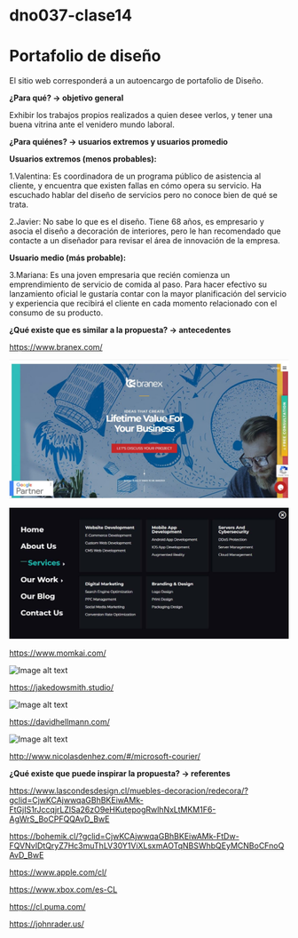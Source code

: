 # dno037-clase14
# Portafolio de diseño 
El sitio web corresponderá a un autoencargo de portafolio de Diseño. 

**¿Para qué? → objetivo general**

 Exhibir los trabajos propios realizados a quien desee verlos, y tener una buena vitrina ante el venidero mundo laboral.

**¿Para quiénes? → usuarios extremos y usuarios promedio**

**Usuarios extremos (menos probables):** 

1.Valentina:
Es coordinadora de un programa público de asistencia al cliente, y encuentra que existen fallas en cómo opera su servicio. Ha escuchado hablar del diseño de servicios pero         no conoce bien de qué se trata. 

2.Javier: 
No sabe lo que es el diseño. Tiene 68 años, es empresario y asocia el diseño a decoración de interiores, pero le han recomendado que contacte a un diseñador para                   revisar el área de innovación de la empresa.

**Usuario medio (más probable):** 

3.Mariana:
Es una joven empresaria que recién comienza un emprendimiento de servicio de comida al paso. Para hacer efectivo su lanzamiento oficial le gustaría contar con la mayor planificación del servicio y experiencia que recibirá el cliente en cada momento relacionado con el consumo de su producto.


**¿Qué existe que es similar a la propuesta? → antecedentes**

https://www.branex.com/

![alt text](https://github.com/rodrigo-bot/dno037-clase14/blob/main/images/branex1.JPG)

![Image alt text](/images/branex2.jpg)

https://www.momkai.com/

![Image alt text](/path/to/3.jpg)

https://jakedowsmith.studio/

![Image alt text](/path/to/4.jpg)

https://davidhellmann.com/

![Image alt text](/path/to/5.jpg)

http://www.nicolasdenhez.com/#/microsoft-courier/

**¿Qué existe que puede inspirar la propuesta? → referentes**

https://www.lascondesdesign.cl/muebles-decoracion/redecora/?gclid=CjwKCAjwwqaGBhBKEiwAMk-FtGjIS1rJccqjrLZlSa26zO9eHKutepogRwlhNxLtMKM1F6-AgWrS_BoCPFQQAvD_BwE

https://bohemik.cl/?gclid=CjwKCAjwwqaGBhBKEiwAMk-FtDw-FQVNvIDtQryZ7Hc3muThLV30Y1ViXLsxmAOTqNBSWhbQEyMCNBoCFnoQAvD_BwE

https://www.apple.com/cl/

https://www.xbox.com/es-CL

https://cl.puma.com/

https://johnrader.us/
